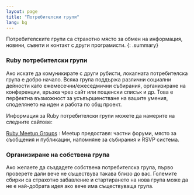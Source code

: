 ```yaml
---
layout: page
title: "Потребителски групи"
lang: bg
---
```


Потребителските групи са страхотно място за обмен на информация, новини,
съвети и контакт с други програмисти.
{: .summary}

### Ruby потребителски групи

Ако искате да комуникирате с други рубисти, локалната потребителска
група е добро начало. Всяка група поддържа различни социални дейности
като ежемесечни/ежеседмични събирания, организиране на конференции,
връзка чрез сайт или пощенски списък и др. Това е перфектна възможност
за усъвършенстване на вашите умения, споделянето на идеи и работа по общ
проект.

Информация за Ruby потребителски групи можете да намерите на следните
сайтове:

[Ruby Meetup Groups][meetup]
: Meetup предоставя: частни форуми, място за съобщения и публикации,
  напомняне за събирания и RSVP система.

### Организиране на собствена група

Ако желаете да създадете собствена потребителска група, първо проверете дали
вече не съществува такава близо до вас. Големите сбирки са страхотно забавление
и стартирането на нова група може да не е най-добрата идея ако вече има
съществуваща група.



[meetup]: https://www.meetup.com/topics/ruby/
